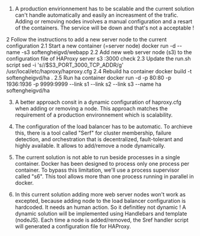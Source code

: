  1. A production envirionnement has to be scalable and the current solution can't handle automatically and easily an increasment of the trafic.
   Adding or removing nodes involves a manual configuration and a resart of the containers. The service will be down and that's not a acceptable !

2 Follow the instructions to add a new server node to the current configuration
2.1 Start a new container (=server node)
    docker run -d --name -s3 softengheigvd/webapp
2.2 Add new web server node (s3) to the configuration file of HAProxy
    server s3 <s3>:3000 check
2.3 Update the run.sh script
    sed -i 's/<s3>/$S3_PORT_3000_TCP_ADDR/g' /usr/local/etc/haproxy/haproxy.cfg
2.4 Rebuild ha container
    docker build -t softengheigvd/ha .
2.5 Run ha container
    docker run -d -p 80:80 -p 1936:1936 -p 9999:9999 --link s1 --link s2 --link s3 --name ha softengheigvd/ha

3. A better approach consit in a dynamic configuration of haproxy.cfg when adding or removing a node. This approach matches the requirement of a production environnement which is scalability.

4. The configuration of the load balancer has to be automatic. To archieve this, there is a tool called "Serf" for cluster membership, failure detection, and orchestration that is decentralized, fault-tolerant and highly available. It allows to add/remove a node dynamically.

5. The current solution is not able to run beside processes in a single container. Docker has been designed to process only one process per container.
   To bypass this limitation, we'll use a process supervisor called "s6". This tool allows more than one process running in parallel in docker.

6. In this current solution adding more web server nodes won't work as excepted, because adding node to the load balancer configuration is hardcoded.
   It needs an human action. So it definitley not dynamic ! A dynamic solution will be implemented using Handlebars and template (nodeJS).
   Each time a node is added/removed, the Sref handler script will generated a configuration file for HAProxy.

